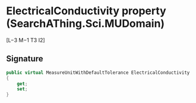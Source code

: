 # ElectricalConductivity property (SearchAThing.Sci.MUDomain)
[L−3 M−1 T3 I2]

## Signature
```csharp
public virtual MeasureUnitWithDefaultTolerance ElectricalConductivity
{
    get;
    set;
}
```
